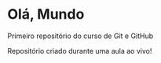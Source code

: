 # Olá, Mundo

 Primeiro repositório do curso de Git e GitHub

 Repositório criado durante uma aula ao vivo!
